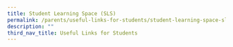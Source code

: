 ```yaml
---
title: Student Learning Space (SLS)
permalink: /parents/useful-links-for-students/student-learning-space-sls/
description: ""
third_nav_title: Useful Links for Students
---
```

